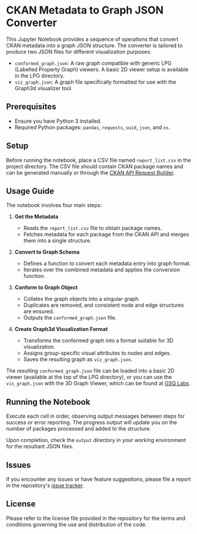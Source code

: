 # CKAN Metadata to Graph JSON Converter

This Jupyter Notebook provides a sequence of operations that convert CKAN metadata into a graph JSON structure. The converter is tailored to produce two JSON files for different visualization purposes:

- `conformed_graph.json`: A raw graph compatible with generic LPG (Labelled Property Graph) viewers. A basic 2D viewer setup is available in the LPG directory.
- `viz_graph.json`: A graph file specifically formatted for use with the Graph3d visualizer tool.

## Prerequisites

- Ensure you have Python 3 installed.
- Required Python packages: `pandas`, `requests`, `uuid`, `json`, and `os`.

## Setup

Before running the notebook, place a CSV file named `report_list.csv` in the project directory. The CSV file should contain CKAN package names and can be generated manually or through the [CKAN API Request Builder](https://geological-survey-of-queensland.github.io).

## Usage Guide

The notebook involves four main steps:

1. **Get the Metadata**
   - Reads the `report_list.csv` file to obtain package names.
   - Fetches metadata for each package from the CKAN API and merges them into a single structure.

2. **Convert to Graph Schema**
   - Defines a function to convert each metadata entry into graph format.
   - Iterates over the combined metadata and applies the conversion function.

3. **Conform to Graph Object**
   - Collates the graph objects into a singular graph.
   - Duplicates are removed, and consistent node and edge structures are ensured.
   - Outputs the `conformed_graph.json` file.

4. **Create Graph3d Visualization Format**
   - Transforms the conformed graph into a format suitable for 3D visualization.
   - Assigns group-specific visual attributes to nodes and edges.
   - Saves the resulting graph as `viz_graph.json`.

The resulting `conformed_graph.json` file can be loaded into a basic 2D viewer (available at the top of the LPG directory), or you can use the `vis_graph.json` with the 3D Graph Viewer, which can be found at [GSQ Labs](https://geological-survey-of-queensland.github.io).

## Running the Notebook

Execute each cell in order, observing output messages between steps for success or error reporting. The progress output will update you on the number of packages processed and added to the structure.

Upon completion, check the `output` directory in your working environment for the resultant JSON files.

## Issues

If you encounter any issues or have feature suggestions, please file a report in the repository's [issue tracker](https://github.com/geological-survey-of-queensland/gsq-knowledge-graph-tools/issues).

## License

Please refer to the license file provided in the repository for the terms and conditions governing the use and distribution of the code.

